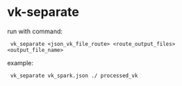 # vk-separate

run with command: 

``` vk_separate <json_vk_file_route> <route_output_files> <output_file_name>```

example:

``` vk_separate vk_spark.json ./ processed_vk```